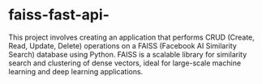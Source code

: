 # faiss-fast-api-
This project involves creating an application that performs CRUD (Create, Read, Update, Delete) operations on a FAISS (Facebook AI Similarity Search) database using Python. FAISS is a scalable library for similarity search and clustering of dense vectors, ideal for large-scale machine learning and deep learning applications.
